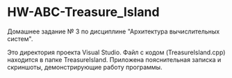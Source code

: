 # HW-ABC-Treasure_Island
Домашнее задание № 3 по дисциплине "Архитектура вычислительных систем".

Это директория проекта Visual Studio. 
Файл с кодом (TreasureIsland.cpp) находится в папке TreasureIsland.
Приложена пояснительная записка и скриншоты, демонстрирующие работу программы.
